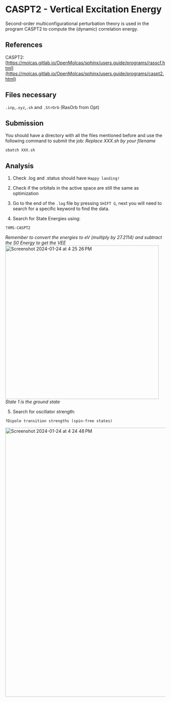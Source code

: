 # CASPT2 - Vertical Excitation Energy
Second-order multiconfigurational perturbation theory is used in the program CASPT2 to compute the (dynamic) correlation energy.

## References
CASPT2: [https://molcas.gitlab.io/OpenMolcas/sphinx/users.guide/programs/rasscf.html](https://molcas.gitlab.io/OpenMolcas/sphinx/users.guide/programs/caspt2.html)


## Files necessary
```.inp```,```.xyz```,```.sh``` and ```.StrOrb``` (RasOrb from Opt)

## Submission
You should have a directory with all the files mentioned before and use the following command to submit the job:
_Replace XXX.sh by your filename_

```
sbatch XXX.sh
```


## Analysis
1. Check .log and .status should have ```Happy landing!```
   
2. Check if the orbitals in the active space are still the same as optimization

3. Go to the end of the ```.log``` file by pressing ```SHIFT G```, next you will need to search for a specific keyword to find the data.
   
4. Search for State Energies using:
```
?XMS-CASPT2
```
_Remember to convert the energies to eV (multiply by 27.2114) and subtract the S0 Energy to get the VEE_
<img width="482" alt="Screenshot 2024-01-24 at 4 25 26 PM" src="https://github.com/Kimpton22/Tutorials-And-Guides/assets/100699955/4ef7f35c-f38c-4266-93bf-44ca6eb8c8ba">
_State 1 is the ground state_

5. Search for oscillator strength:
```
?Dipole transition strengths (spin-free states)
```
<img width="845" alt="Screenshot 2024-01-24 at 4 24 48 PM" src="https://github.com/Kimpton22/Tutorials-And-Guides/assets/100699955/334899da-8121-497f-9255-b4e070b33164">


